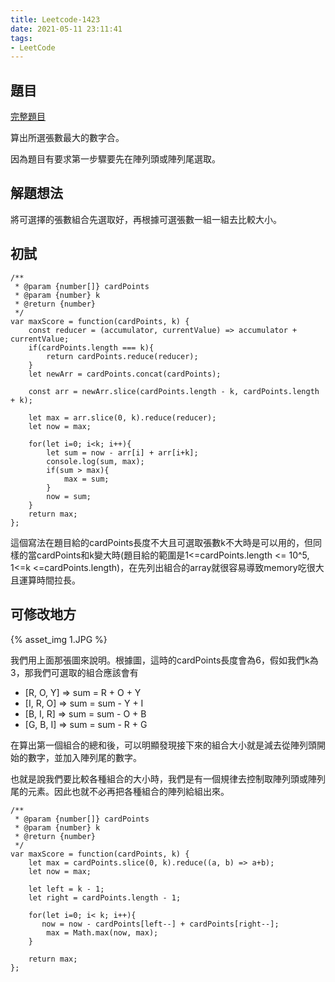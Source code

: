 ```yaml
---
title: Leetcode-1423
date: 2021-05-11 23:11:41
tags:
- LeetCode
---
```


## 題目
[完整題目](https://leetcode.com/problems/maximum-points-you-can-obtain-from-cards/)

算出所選張數最大的數字合。

因為題目有要求第一步驟要先在陣列頭或陣列尾選取。

## 解題想法
將可選擇的張數組合先選取好，再根據可選張數一組一組去比較大小。

## 初試
```javascript=
/**
 * @param {number[]} cardPoints
 * @param {number} k
 * @return {number}
 */
var maxScore = function(cardPoints, k) {
    const reducer = (accumulator, currentValue) => accumulator + currentValue;
    if(cardPoints.length === k){
        return cardPoints.reduce(reducer);
    }
    let newArr = cardPoints.concat(cardPoints);
    
    const arr = newArr.slice(cardPoints.length - k, cardPoints.length + k);
    
    let max = arr.slice(0, k).reduce(reducer);
    let now = max;
    
    for(let i=0; i<k; i++){
        let sum = now - arr[i] + arr[i+k];
        console.log(sum, max);
        if(sum > max){
            max = sum;
        }
        now = sum;
    }
    return max;
};
```
這個寫法在題目給的cardPoints長度不大且可選取張數k不大時是可以用的，但同樣的當cardPoints和k變大時(題目給的範圍是1<=cardPoints.length <= 10^5, 1<=k <=cardPoints.length)，在先列出組合的array就很容易導致memory吃很大且運算時間拉長。

## 可修改地方
{% asset_img 1.JPG %}

我們用上面那張圖來說明。根據圖，這時的cardPoints長度會為6，假如我們k為3，那我們可選取的組合應該會有
* [R, O, Y] => sum = R + O + Y
* [I, R, O] => sum = sum - Y + I
* [B, I, R] => sum = sum - O + B
* [G, B, I] => sum = sum - R + G

在算出第一個組合的總和後，可以明顯發現接下來的組合大小就是減去從陣列頭開始的數字，並加入陣列尾的數字。

也就是說我們要比較各種組合的大小時，我們是有一個規律去控制取陣列頭或陣列尾的元素。因此也就不必再把各種組合的陣列給組出來。

```javascript=
/**
 * @param {number[]} cardPoints
 * @param {number} k
 * @return {number}
 */
var maxScore = function(cardPoints, k) {
    let max = cardPoints.slice(0, k).reduce((a, b) => a+b);
    let now = max;

    let left = k - 1;
    let right = cardPoints.length - 1;
    
    for(let i=0; i< k; i++){
       now = now - cardPoints[left--] + cardPoints[right--];
        max = Math.max(now, max);
    }
    
    return max;
};
```

